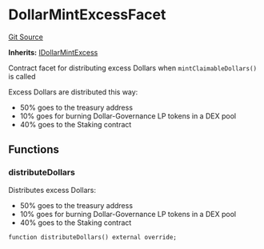 # DollarMintExcessFacet
[Git Source](https://github.com/tungbq/ubiquity-dollar/blob/021a1767655c717ff939fd1e4c995d537ff29f07/src/dollar/facets/DollarMintExcessFacet.sol)

**Inherits:**
[IDollarMintExcess](/src/dollar/interfaces/IDollarMintExcess.sol/interface.IDollarMintExcess.md)

Contract facet for distributing excess Dollars when `mintClaimableDollars()` is called

Excess Dollars are distributed this way:
- 50% goes to the treasury address
- 10% goes for burning Dollar-Governance LP tokens in a DEX pool
- 40% goes to the Staking contract


## Functions
### distributeDollars

Distributes excess Dollars:
- 50% goes to the treasury address
- 10% goes for burning Dollar-Governance LP tokens in a DEX pool
- 40% goes to the Staking contract


```solidity
function distributeDollars() external override;
```

